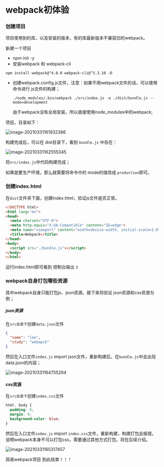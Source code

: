 # webpack初体验

### 创建项目

项目使用到的库，以及安装的版本，有的库最新版本不兼容旧的webpack。

新建一个项目

- npm init -y
- 安装webpack 和 webpack-cli

`npm install webpack@^4.0.0 webpack-cli@^3.3.10 -D`

- 创建webpack.config.js文件，注意：如果不用webpack文件的话，可以使用命令进行 js文件的构建；

  `./node_modules/.bin/webpack ./src/index.js -o ./dist/bundle.js --mode=development`

  由于webpack没有全局安装，所以直接使用node_modules中的webpack;

  

项目，目录如下：

![image-20210331161932386](https://tva1.sinaimg.cn/large/008eGmZEly1gp35u3n1ymj30a006xt92.jpg)



构建完成后，可以在 dist目录下，看到 `bundle.js` 中存在：

![image-20210331162555345](https://tva1.sinaimg.cn/large/008eGmZEly1gp360qb1c5j30x20av75q.jpg)



将`src/index.js`中代码构建完成；

如果是要生产环境，那么就需要将命令中的 mode的值改成 `production`即可。



### 创建index.html

在`dist`文件夹下面，创建index.html，验证js文件是否正常。



```html
<!DOCTYPE html>
<html lang="en">
<head>
  <meta charset="UTF-8">
  <meta http-equiv="X-UA-Compatible" content="IE=edge">
  <meta name="viewport" content="width=device-width, initial-scale=1.0">
  <title>Webpack</title>
</head>
<body>
  <script src="./bundle.js"></script>
</body>
</html>
```



运行index.html即可看到 控制台输出 `3`



### webpack自身打包哪些资源

其中webpack自身只能打包js、json资源。接下来将验证 json资源和css资源为例；



##### json资源

在`src目录下`创建`data.json`文件

```json
{
  "name": "lee",
  "study": "webapck"
}
```

 

然后在入口文件`index.js` import  json文件，重新构建后，在`bundle.js`中会出现data.json的内容；

![image-20210331164755294](https://tva1.sinaimg.cn/large/008eGmZEly1gp36nmb4vqj30t30fwgod.jpg)



#### css资源

在`src目录下`创建`index.css`文件

```css
html, body {
  padding: 0;
  margin: 0;
  background-color: blue;
}
```

然后在入口文件`index.js` import  `index.css`文件，重新构建，构建打包会报错。说明webpack本身不可以打包css，需要通过其他方式打包，将在后续介绍。

![image-20210331165317457](https://tva1.sinaimg.cn/large/008eGmZEly1gp36t7l6qdj30w207fta0.jpg)



简易webpack项目 到此结束！！！


